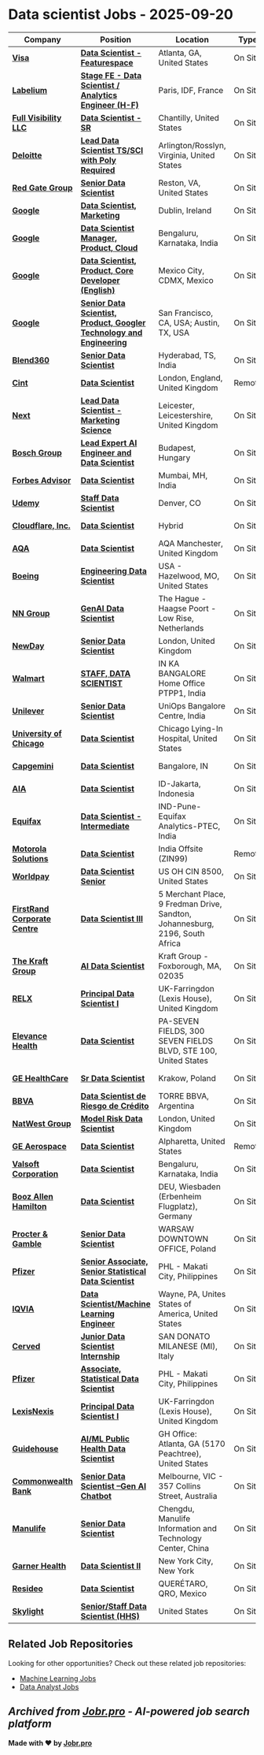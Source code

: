 # Data scientist Jobs - 2025-09-20

| Company | Position | Location | Type | Date |
| ------- | -------- | -------- | ---- | ------ |
| **[Visa](https://visa.com)** | **[Data Scientist - Featurespace](https://jobs.smartrecruiters.com/Visa/744000082977337-data-scientist-featurespace)** | Atlanta, GA, United States | On Site | Sep 19 |
| **[Labelium](https://www.labelium.com)** | **[Stage FE - Data Scientist / Analytics Engineer (H-F)](https://jobs.smartrecruiters.com/Labelium/744000082961845-stage-fe-data-scientist-analytics-engineer-h-f-)** | Paris, IDF, France | On Site | Sep 19 |
| **[Full Visibility LLC](https://www.fullvisibility.com/)** | **[Data Scientist - SR](https://fullvisibility.zohorecruit.com/jobs/Careers/523706000007786032)** | Chantilly, United States | On Site | Sep 19 |
| **[Deloitte](https://www.deloitte.com/)** | **[Lead Data Scientist TS/SCI with Poly Required](https://apply.deloitte.com/en_US/careers/JobDetail/Lead-Data-Scientist-TS-SCI-with-Poly-Required/312591)** | Arlington/Rosslyn, Virginia, United States | On Site | Sep 19 |
| **[Red Gate Group](https://www.redgategrp.com)** | **[Senior Data Scientist](https://jobs.smartrecruiters.com/RedGateGroup/744000082931625-senior-data-scientist)** | Reston, VA, United States | On Site | Sep 19 |
| **[Google](https://www.google.com/)** | **[Data Scientist, Marketing](https://www.google.com/about/careers/applications/jobs/results/103159192583316166-data-scientist-marketing)** | Dublin, Ireland | On Site | Sep 19 |
| **[Google](https://www.google.com/)** | **[Data Scientist Manager, Product, Cloud](https://www.google.com/about/careers/applications/jobs/results/133596972975039174-data-scientist-manager-product-cloud)** | Bengaluru, Karnataka, India | On Site | Sep 19 |
| **[Google](https://www.google.com/)** | **[Data Scientist, Product, Core Developer (English)](https://www.google.com/about/careers/applications/jobs/results/122458911595733702-data-scientist-product-core-developer-english)** | Mexico City, CDMX, Mexico | On Site | Sep 19 |
| **[Google](https://www.google.com/)** | **[Senior Data Scientist, Product, Googler Technology and Engineering](https://www.google.com/about/careers/applications/jobs/results/86430114576769734-senior-data-scientist-product-googler-technology-and-engineering)** | San Francisco, CA, USA; Austin, TX, USA | On Site | Sep 19 |
| **[Blend360](https://blend360.com)** | **[Senior Data Scientist](https://jobs.smartrecruiters.com/Blend360/744000082887379-senior-data-scientist)** | Hyderabad, TS, India | On Site | Sep 19 |
| **[Cint](https://www.cint.com)** | **[Data Scientist](https://jobs.smartrecruiters.com/Cint/744000082874222-data-scientist)** | London, England, United Kingdom | Remote | Sep 19 |
| **[Next](https://www.next.co.uk/)** | **[Lead Data Scientist - Marketing Science](https://ekeq.fa.em2.oraclecloud.com/hcmUI/CandidateExperience/en/sites/jobsearch/job/70654)** | Leicester, Leicestershire, United Kingdom | On Site | Sep 19 |
| **[Bosch Group](https://www.bosch.com)** | **[Lead Expert AI Engineer and Data Scientist](https://jobs.smartrecruiters.com/BoschGroup/744000082841278-lead-expert-ai-engineer-and-data-scientist)** | Budapest, Hungary | On Site | Sep 19 |
| **[Forbes Advisor](https://www.forbes.com/)** | **[Data Scientist](https://jobs.smartrecruiters.com/ForbesAdvisor/3743990009544246-data-scientist)** | Mumbai, MH, India | On Site | Sep 19 |
| **[Udemy](https://www.udemy.com/)** | **[Staff Data Scientist](https://job-boards.greenhouse.io/udemybedi/jobs/5641503004)** | Denver, CO | On Site | Sep 19 |
| **[Cloudflare, Inc.](https://www.cloudflare.com/)** | **[Data Scientist](https://boards.greenhouse.io/cloudflare/jobs/6355903?gh_jid=6355903)** | Hybrid | On Site | Sep 19 |
| **[AQA](https://www.aqa.org.uk/)** | **[Data Scientist](https://aqa.wd3.myworkdayjobs.com/en-US/AQA/job/Manchester/Data-Scientist_R6998-1)** | AQA Manchester, United Kingdom | On Site | Sep 19 |
| **[Boeing](https://www.boeing.com/)** | **[Engineering Data Scientist](https://boeing.wd1.myworkdayjobs.com/en-US/EXTERNAL_CAREERS/job/USA---Hazelwood-MO/Engineering-Data-Scientist_JR2025471958-1)** | USA - Hazelwood, MO, United States | On Site | Sep 19 |
| **[NN Group](https://www.nn-group.com/)** | **[GenAI Data Scientist](https://nngroup.wd3.myworkdayjobs.com/en-US/WDExternal/job/The-Hague/GenAI-Data-Scientist_REQ2702817)** | The Hague - Haagse Poort - Low Rise, Netherlands | On Site | Sep 19 |
| **[NewDay](https://newday.co.uk/)** | **[Senior Data Scientist](https://newday.wd3.myworkdayjobs.com/en-US/NewDay/job/London/Senior-Data-Scientist_JR0345)** | London, United Kingdom | On Site | Sep 19 |
| **[Walmart](https://careers.walmart.com/)** | **[STAFF, DATA SCIENTIST](https://walmart.wd5.myworkdayjobs.com/en-US/WalmartExternal/job/IN-KA-BANGALORE-Home-Office-PTPP1/STAFF--DATA-SCIENTIST_R-2283181)** | IN KA BANGALORE Home Office PTPP1, India | On Site | Sep 19 |
| **[Unilever](https://www.unilever.com/)** | **[Senior Data Scientist](https://unilever.wd3.myworkdayjobs.com/en-US/Unilever_Experienced_Professionals/job/UniOps-Bangalore-Centre/Senior-Data-Scientist_R-1164346-1)** | UniOps Bangalore Centre, India | On Site | Sep 19 |
| **[University of Chicago](https://www.uchicago.edu/)** | **[Data Scientist](https://uchicago.wd5.myworkdayjobs.com/en-US/External/job/Chicago-IL/Data-Scientist_JR31556)** | Chicago Lying-In Hospital, United States | On Site | Sep 19 |
| **[Capgemini](https://www.capgemini.com)** | **[Data Scientist](https://careers.capgemini.com/job/Bangalore-Data-Scientist/1249350101/)** | Bangalore, IN | On Site | Sep 19 |
| **[AIA](https://www.aia.com/)** | **[Data Scientist](https://aia.wd3.myworkdayjobs.com/en-US/External/job/Jakarta-ID-AIA-Indonesia/Data-Scientist_JR-61023)** | ID-Jakarta, Indonesia | On Site | Sep 19 |
| **[Equifax](https://www.equifax.com/)** | **[Data Scientist - Intermediate](https://equifax.wd5.myworkdayjobs.com/en-US/External/job/IND-Pune-Equifax-Analytics-PTEC/Data-Scientist---Intermediate_J00169280)** | IND-Pune-Equifax Analytics-PTEC, India | On Site | Sep 19 |
| **[Motorola Solutions](https://www.motorolasolutions.com/)** | **[Data Scientist](https://motorolasolutions.wd5.myworkdayjobs.com/en-US/Careers/job/India-Offsite-ZIN99/Data-Scientist_R57881)** | India Offsite (ZIN99) | Remote | Sep 19 |
| **[Worldpay](https://www.worldpay.com/)** | **[Data Scientist Senior](https://worldpay.wd5.myworkdayjobs.com/en-US/Worldpay_External_Careers_Site/job/US-OH-CIN-8500/Data-Scientist-Senior_JR0607106)** | US OH CIN 8500, United States | On Site | Sep 19 |
| **[FirstRand Corporate Centre](https://www.firstrand.co.za/)** | **[Data Scientist III](https://firstrand.wd3.myworkdayjobs.com/en-US/FRB/job/Johannesburg/Data-Scientist-III_R37819)** | 5 Merchant Place, 9 Fredman Drive, Sandton, Johannesburg, 2196, South Africa | On Site | Sep 19 |
| **[The Kraft Group](https://www.thekraftgroup.com/)** | **[AI Data Scientist](https://www.paycomonline.net/v4/ats/web.php/jobs/ViewJobDetails?job=374470&clientkey=715F4103F5E4D572C92AFE85684343DC)** | Kraft Group - Foxborough, MA, 02035 | On Site | Sep 19 |
| **[RELX](https://www.relx.com/)** | **[Principal Data Scientist I](https://relx.wd3.myworkdayjobs.com/en-US/relx/job/Farringdon/Principal-Data-Scientist-I_R101873-2)** | UK-Farringdon (Lexis House), United Kingdom | On Site | Sep 19 |
| **[Elevance Health](https://www.elevancehealth.com/)** | **[Data Scientist](https://elevancehealth.wd1.myworkdayjobs.com/en-US/ANT/job/PA-SEVEN-FIELDS-300-SEVEN-FIELDS-BLVD-STE-100/Data-Scientist_JR166342)** | PA-SEVEN FIELDS, 300 SEVEN FIELDS BLVD, STE 100, United States | On Site | Sep 19 |
| **[GE HealthCare](https://www.gehealthcare.com/)** | **[Sr Data Scientist](https://gehc.wd5.myworkdayjobs.com/en-US/GEHC_ExternalSite/job/Krakow/Sr-Data-Scientist_R4029158-1)** | Krakow, Poland | On Site | Sep 19 |
| **[BBVA](https://www.bbva.com/)** | **[Data Scientist de Riesgo de Crédito](https://bbva.wd3.myworkdayjobs.com/en-US/BBVA/job/1054-Retiro-Capital-Federal/Data-Scientist-de-Riesgo-de-Crdito_JR00081739-2)** | TORRE BBVA, Argentina | On Site | Sep 19 |
| **[NatWest Group](https://www.natwestgroup.com/)** | **[Model Risk Data Scientist](https://rbs.wd3.myworkdayjobs.com/en-US/RBS/job/London/Model-Risk-Data-Scientist_R-00261756-1)** | London, United Kingdom | On Site | Sep 19 |
| **[GE Aerospace](https://www.geaerospace.com/)** | **[Data Scientist](https://geaerospace.wd5.myworkdayjobs.com/en-US/GE_ExternalSite/job/Alpharetta/Data-Scientist_R5018127-1)** | Alpharetta, United States | Remote | Sep 19 |
| **[Valsoft Corporation](https://www.valsoftcorp.com/)** | **[Data Scientist](https://apply.workable.com/j/E358E33A80/apply)** | Bengaluru, Karnataka, India | On Site | Sep 19 |
| **[Booz Allen Hamilton](https://www.boozallen.com/)** | **[Data Scientist](https://bah.wd1.myworkdayjobs.com/en-US/BAH_Jobs/job/Wiesbaden-Hesse/Data-Scientist_R0224514)** | DEU, Wiesbaden (Erbenheim Flugplatz), Germany | On Site | Sep 19 |
| **[Procter & Gamble](https://pg.com/)** | **[Senior Data Scientist](https://pg.wd5.myworkdayjobs.com/en-US/1000/job/WARSAW-DOWNTOWN-OFFICE/Senior-Data-Scientist_R000135222-1)** | WARSAW DOWNTOWN OFFICE, Poland | On Site | Sep 19 |
| **[Pfizer](https://www.pfizer.com/)** | **[Senior Associate, Senior Statistical Data Scientist](https://pfizer.wd1.myworkdayjobs.com/en-US/PfizerCareers/job/Philippines---Makati-City/Senior-Associate--Senior-Statistical-Data-Scientist_4942847)** | PHL - Makati City, Philippines | On Site | Sep 19 |
| **[IQVIA](https://www.iqvia.com/)** | **[Data Scientist/Machine Learning Engineer](https://iqvia.wd1.myworkdayjobs.com/en-US/IQVIA/job/Wayne-PA-Unites-States-of-America/AI-Engineer-2_R1496720)** | Wayne, PA, Unites States of America, United States | On Site | Sep 19 |
| **[Cerved](https://www.cerved.com/)** | **[Junior Data Scientist Internship](https://cerved.wd3.myworkdayjobs.com/en-US/Cerved/job/SAN-DONATO-MILANESE-MI/Junior-Data-Scientist-Internship_R-0000002851)** | SAN DONATO MILANESE (MI), Italy | On Site | Sep 19 |
| **[Pfizer](https://www.pfizer.com/)** | **[Associate, Statistical Data Scientist](https://pfizer.wd1.myworkdayjobs.com/en-US/PfizerCareers/job/Philippines---Makati-City/Associate--Statistical-Data-Scientist_4942846)** | PHL - Makati City, Philippines | On Site | Sep 19 |
| **[LexisNexis](https://www.lexisnexis.com/)** | **[Principal Data Scientist I](https://relx.wd3.myworkdayjobs.com/en-US/LexisNexisLegal/job/Farringdon/Principal-Data-Scientist-I_R101873-1)** | UK-Farringdon (Lexis House), United Kingdom | On Site | Sep 19 |
| **[Guidehouse](https://www.guidehouse.com/)** | **[AI/ML Public Health Data Scientist](https://guidehouse.wd1.myworkdayjobs.com/en-US/External/job/US---GA-Atlanta/AI-ML-Public-Health-Data-Scientist_32298)** | GH Office: Atlanta, GA (5170 Peachtree), United States | On Site | Sep 19 |
| **[Commonwealth Bank](https://www.commbank.com.au/)** | **[Senior Data Scientist –Gen AI Chatbot](https://cba.wd3.myworkdayjobs.com/en-US/CommBank_Careers/job/Sydney-CBD-Area/Senior-Data-Scientist--Gen-AI-Chatbot_REQ240420)** | Melbourne, VIC - 357 Collins Street, Australia | On Site | Sep 19 |
| **[Manulife](https://www.manulife.com/)** | **[Senior Data Scientist](https://manulife.wd3.myworkdayjobs.com/en-US/MFCJH_Jobs/job/Chengdu-Sichuan/Senior-Data-Scientist_JR25090003)** | Chengdu, Manulife Information and Technology Center, China | On Site | Sep 19 |
| **[Garner Health](https://www.getgarner.com/)** | **[Data Scientist II](https://job-boards.greenhouse.io/garnerhealth/jobs/5654858004)** | New York City, New York | On Site | Sep 18 |
| **[Resideo](https://www.resideo.com/)** | **[Data Scientist](https://ehtl.fa.us6.oraclecloud.com/hcmUI/CandidateExperience/en/sites/jobsearch/job/17157)** | QUERÉTARO, QRO, Mexico | On Site | Sep 18 |
| **[Skylight](https://skylight.digital/)** | **[Senior/Staff Data Scientist (HHS)](https://job-boards.greenhouse.io/skylighthq/jobs/4609403005)** | United States | On Site | Sep 18 |

## Related Job Repositories

Looking for other opportunities? Check out these related job repositories:

- [Machine Learning Jobs](https://github.com/jobs-jobr-pro/Machine-Learning-Jobs)
- [Data Analyst Jobs](https://github.com/jobs-jobr-pro/Data-Analyst-Jobs)



*Archived from [Jobr.pro](https://jobr.pro?utm_source=github&utm_medium=repo&utm_campaign=github-data-science-jobs) - AI-powered job search platform*
---

**Made with ❤️ by [Jobr.pro](https://jobr.pro?utm_source=github&utm_medium=repo&utm_campaign=github-data-science-jobs)**